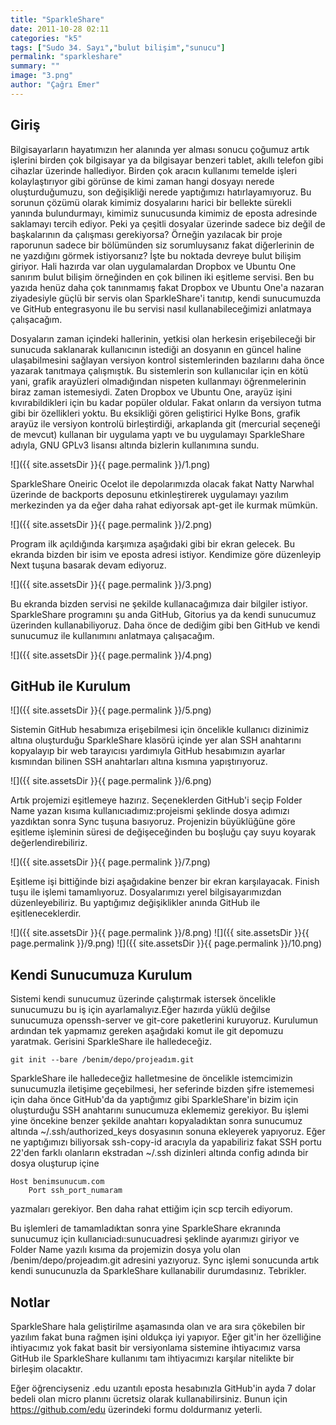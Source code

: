 ```yaml
---
title: "SparkleShare"
date: 2011-10-28 02:11
categories: "k5"
tags: ["Sudo 34. Sayı","bulut bilişim","sunucu"]
permalink: "sparkleshare"
summary: ""
image: "3.png"
author: "Çağrı Emer"
---
```

## Giriş

Bilgisayarların hayatımızın her alanında yer alması sonucu çoğumuz artık işlerini birden çok bilgisayar ya da bilgisayar benzeri tablet, akıllı telefon gibi cihazlar üzerinde hallediyor. Birden çok aracın kullanımı temelde işleri kolaylaştırıyor gibi görünse de kimi zaman hangi dosyayı nerede oluşturduğumuzu, son değişikliği nerede yaptığımızı hatırlayamıyoruz. Bu sorunun çözümü olarak kimimiz dosyalarını harici bir bellekte sürekli yanında bulundurmayı, kimimiz sunucusunda kimimiz de eposta adresinde saklamayı tercih ediyor. Peki ya çeşitli dosyalar üzerinde sadece biz değil de başkalarının da çalışması gerekiyorsa? Örneğin yazılacak bir proje raporunun sadece bir bölümünden siz sorumluysanız fakat diğerlerinin de ne yazdığını görmek istiyorsanız? İşte bu noktada devreye bulut bilişim giriyor. Hali hazırda var olan uygulamalardan Dropbox ve Ubuntu One sanırım bulut bilişim örneğinden en çok bilinen iki eşitleme servisi. Ben bu yazıda henüz daha çok tanınmamış fakat Dropbox ve Ubuntu One'a nazaran ziyadesiyle güçlü bir servis olan SparkleShare'i tanıtıp, kendi sunucumuzda ve GitHub entegrasyonu ile bu servisi nasıl kullanabileceğimizi anlatmaya çalışacağım.  

Dosyaların zaman içindeki hallerinin, yetkisi olan herkesin erişebileceği bir sunucuda saklanarak kullanıcının istediği an dosyanın en güncel haline ulaşabilmesini sağlayan versiyon kontrol sistemlerinden bazılarını daha önce yazarak tanıtmaya çalışmıştık. Bu sistemlerin son kullanıcılar için en kötü yani, grafik arayüzleri olmadığından nispeten kullanmayı öğrenmelerinin biraz zaman istemesiydi. Zaten Dropbox ve Ubuntu One, arayüz işini kıvırabildikleri için bu kadar popüler oldular. Fakat onların da versiyon tutma gibi bir özellikleri yoktu. Bu eksikliği gören geliştirici Hylke Bons, grafik arayüz ile versiyon kontrolü birleştirdiği, arkaplanda git (mercurial seçeneği de mevcut) kullanan bir uygulama yaptı ve bu uygulamayı SparkleShare adıyla, GNU GPLv3 lisansı altında bizlerin kullanımına sundu.

![]({{ site.assetsDir }}{{ page.permalink }}/1.png)

SparkleShare Oneiric Ocelot ile depolarımızda olacak fakat Natty Narwhal üzerinde de backports deposunu etkinleştirerek uygulamayı yazılım merkezinden ya da eğer daha rahat ediyorsak apt-get ile kurmak mümkün.

![]({{ site.assetsDir }}{{ page.permalink }}/2.png)

Program ilk açıldığında karşımıza aşağıdaki gibi bir ekran gelecek. Bu ekranda bizden bir isim ve eposta adresi istiyor. Kendimize göre düzenleyip Next tuşuna basarak devam ediyoruz.

![]({{ site.assetsDir }}{{ page.permalink }}/3.png)

Bu ekranda bizden servisi ne şekilde kullanacağımıza dair bilgiler istiyor. SparkleShare programını şu anda GitHub, Gitorius ya da kendi sunucumuz üzerinden kullanabiliyoruz. Daha önce de dediğim gibi ben GitHub ve kendi sunucumuz ile kullanımını anlatmaya çalışacağım.

![]({{ site.assetsDir }}{{ page.permalink }}/4.png)

## GitHub ile Kurulum

![]({{ site.assetsDir }}{{ page.permalink }}/5.png)

Sistemin GitHub hesabımıza erişebilmesi için öncelikle kullanıcı dizinimiz altına oluşturduğu SparkleShare klasörü içinde yer alan SSH anahtarını kopyalayıp bir web tarayıcısı yardımıyla GitHub hesabımızın ayarlar kısmından bilinen SSH anahtarları altına kısmına yapıştırıyoruz.

![]({{ site.assetsDir }}{{ page.permalink }}/6.png)

Artık projemizi eşitlemeye hazırız. Seçeneklerden GitHub'i seçip Folder Name yazan kısıma kullanıcıadımız:projeismi şeklinde dosya adımızı yazdıktan sonra Sync tuşuna basıyoruz. Projenizin büyüklüğüne göre eşitleme işleminin süresi de değişeceğinden bu boşluğu çay suyu koyarak değerlendirebiliriz.

![]({{ site.assetsDir }}{{ page.permalink }}/7.png)

Eşitleme işi bittiğinde bizi aşağıdakine benzer bir ekran karşılayacak. Finish tuşu ile işlemi tamamlıyoruz. Dosyalarımızı yerel bilgisayarımızdan düzenleyebiliriz. Bu yaptığımız değişiklikler anında GitHub ile eşitleneceklerdir.

![]({{ site.assetsDir }}{{ page.permalink }}/8.png)
![]({{ site.assetsDir }}{{ page.permalink }}/9.png)
![]({{ site.assetsDir }}{{ page.permalink }}/10.png)

## Kendi Sunucumuza Kurulum

Sistemi kendi sunucumuz üzerinde çalıştırmak istersek öncelikle sunucumuzu bu iş için ayarlamalıyız.Eğer hazırda yüklü değilse sunucumuza openssh-server ve git-core paketlerini kuruyoruz. Kurulumun ardından tek yapmamız gereken aşağıdaki komut ile git depomuzu yaratmak. Gerisini SparkleShare ile halledeceğiz.

```
git init --bare /benim/depo/projeadım.git
```

SparkleShare ile halledeceğiz halletmesine de öncelikle istemcimizin sunucumuzla iletişime geçebilmesi, her seferinde bizden şifre istememesi için daha önce GitHub'da da yaptığımız gibi SparkleShare'in bizim için oluşturduğu SSH anahtarını sunucumuza eklememiz gerekiyor. Bu işlemi yine öncekine benzer şekilde anahtarı kopyaladıktan sonra sunucumuz altında ~/.ssh/authorized_keys dosyasının sonuna ekleyerek yapıyoruz. Eğer ne yaptığımızı biliyorsak ssh-copy-id aracıyla da yapabiliriz fakat SSH portu 22'den farklı olanların ekstradan ~/.ssh dizinleri altında config adında bir dosya oluşturup içine

```
Host benimsunucum.com
	Port ssh_port_numaram
```

yazmaları gerekiyor. Ben daha rahat ettiğim için scp tercih ediyorum.

Bu işlemleri de tamamladıktan sonra yine SparkleShare ekranında sunucumuz için kullanıciadı:sunucuadresi şeklinde ayarımızı giriyor ve Folder Name yazılı kısıma da projemizin dosya yolu olan /benim/depo/projeadım.git adresini yazıyoruz. Sync işlemi sonucunda artık kendi sunucunuzla da SparkleShare kullanabilir durumdasınız. Tebrikler.

## Notlar
SparkleShare hala geliştirilme aşamasında olan ve ara sıra çökebilen bir yazılım fakat buna rağmen işini oldukça iyi yapıyor. Eğer git'in her özelliğine ihtiyacımız yok fakat basit bir versiyonlama sistemine ihtiyacımız varsa GitHub ile SparkleShare kullanımı tam ihtiyacımızı karşılar nitelikte bir birleşim olacaktır.

Eğer öğrenciyseniz .edu uzantılı eposta hesabınızla GitHub'in ayda 7 dolar bedeli olan micro planını ücretsiz olarak kullanabilirsiniz. Bunun için <https://github.com/edu> üzerindeki formu doldurmanız yeterli.
